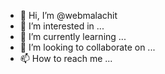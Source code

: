- 👋 Hi, I’m @webmalachit
- 👀 I’m interested in ...
- 🌱 I’m currently learning ...
- 💞️ I’m looking to collaborate on ...
- 📫 How to reach me ...

<!---
webmalachit/webmalachit is a ✨ special ✨ repository because its `README.md` (this file) appears on your GitHub profile.
You can click the Preview link to take a look at your changes.
--->
